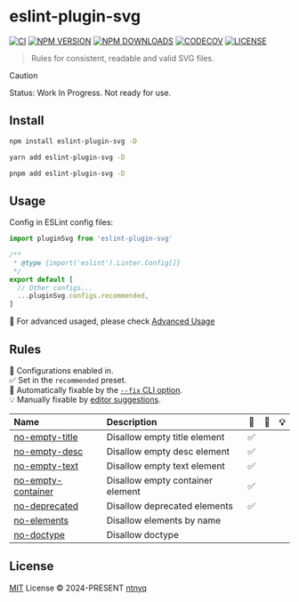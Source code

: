 # eslint-plugin-svg

[![CI](https://github.com/ntnyq/eslint-plugin-svg/workflows/CI/badge.svg)](https://github.com/ntnyq/eslint-plugin-svg/actions)
[![NPM VERSION](https://img.shields.io/npm/v/eslint-plugin-svg.svg)](https://www.npmjs.com/package/eslint-plugin-svg)
[![NPM DOWNLOADS](https://img.shields.io/npm/dy/eslint-plugin-svg.svg)](https://www.npmjs.com/package/eslint-plugin-svg)
[![CODECOV](https://codecov.io/github/ntnyq/eslint-plugin-svg/branch/main/graph/badge.svg)](https://codecov.io/github/ntnyq/eslint-plugin-svg)
[![LICENSE](https://img.shields.io/github/license/ntnyq/eslint-plugin-svg.svg)](https://github.com/ntnyq/eslint-plugin-svg/blob/main/LICENSE)

> Rules for consistent, readable and valid SVG files.

> [!CAUTION]
> Status: Work In Progress. Not ready for use.

## Install

```bash
npm install eslint-plugin-svg -D
```

```bash
yarn add eslint-plugin-svg -D
```

```bash
pnpm add eslint-plugin-svg -D
```

## Usage

Config in ESLint config files:

```ts
import pluginSvg from 'eslint-plugin-svg'

/**
 * @type {import('eslint').Linter.Config[]}
 */
export default [
  // Other configs...
  ...pluginSvg.configs.recommended,
]
```

:apple: For advanced usaged, please check [Advanced Usage](https://eslint-plugin-svg.ntnyq.com/guide/#advanced-usage)

## Rules

💼 Configurations enabled in.\
✅ Set in the `recommended` preset.\
🔧 Automatically fixable by the [`--fix` CLI option](https://eslint.org/docs/user-guide/command-line-interface#--fix).\
💡 Manually fixable by [editor suggestions](https://eslint.org/docs/developer-guide/working-with-rules#providing-suggestions).

| Name                                                                               | Description                      | 💼  | 🔧  | 💡  |
| :--------------------------------------------------------------------------------- | :------------------------------- | :-: | :-: | :-: |
| [no-empty-title](https://eslint-plugin-svg.ntnyq.com/rules/no-empty-title)         | Disallow empty title element     | ✅  |     |     |
| [no-empty-desc](https://eslint-plugin-svg.ntnyq.com/rules/no-empty-desc)           | Disallow empty desc element      | ✅  |     |     |
| [no-empty-text](https://eslint-plugin-svg.ntnyq.com/rules/no-empty-text)           | Disallow empty text element      | ✅  |     |     |
| [no-empty-container](https://eslint-plugin-svg.ntnyq.com/rules/no-empty-container) | Disallow empty container element | ✅  |     |     |
| [no-deprecated](https://eslint-plugin-svg.ntnyq.com/rules/no-deprecated)           | Disallow deprecated elements     | ✅  |     |     |
| [no-elements](https://eslint-plugin-svg.ntnyq.com/rules/no-elements)               | Disallow elements by name        |     |     |     |
| [no-doctype](https://eslint-plugin-svg.ntnyq.com/rules/no-doctype)                 | Disallow doctype                 |     |     |     |

## License

[MIT](./LICENSE) License © 2024-PRESENT [ntnyq](https://github.com/ntnyq)
